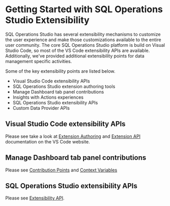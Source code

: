 # Getting Started with SQL Operations Studio Extensibility
SQL Operations Studio has several extensibility mechanisms to customize the user experience and make those customizations available to the entire user community.  The core SQL Operations Studio platform is build on Visual Studio Code, so most of the VS Code extensibility APIs are available.  Additionally, we've provided additional extensibility points for data management specific activities.

Some of the key extensibility points are listed below.

* Visual Studio Code extensibility APIs
* SQL Operations Studio extension authoring tools
* Manage Dashboard tab panel contributions
* Insights with Actions experiences
* SQL Operations Studio extensibility APIs
* Custom Data Provider APIs

## Visual Studio Code extensibility APIs
Please see take a look at [Extension Authoring](https://code.visualstudio.com/docs/extensions/overview) and [Extension API](https://code.visualstudio.com/docs/extensionAPI/overview) documentation on the VS Code website.

## Manage Dashboard tab panel contributions
Please see [Contribution Points](Contribution-points) and [Context Variables](Sqlops-Context-Variables) 

## SQL Operations Studio extensibility APIs
Please see [Extensibility API](Extensibility-API).

